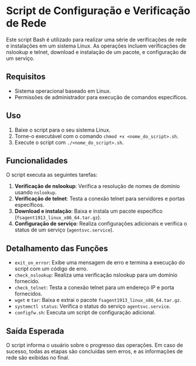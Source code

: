 # Script de Configuração e Verificação de Rede

Este script Bash é utilizado para realizar uma série de verificações de rede e instalações em um sistema Linux. As operações incluem verificações de nslookup e telnet, download e instalação de um pacote, e configuração de um serviço.

## Requisitos

- Sistema operacional baseado em Linux.
- Permissões de administrador para execução de comandos específicos.

## Uso

1. Baixe o script para o seu sistema Linux.
2. Torne-o executável com o comando `chmod +x <nome_do_script>.sh`.
3. Execute o script com `./<nome_do_script>.sh`.

## Funcionalidades

O script executa as seguintes tarefas:

1. **Verificação de nslookup**: Verifica a resolução de nomes de domínio usando `nslookup`.
2. **Verificação de telnet**: Testa a conexão telnet para servidores e portas específicos.
3. **Download e instalação**: Baixa e instala um pacote específico (`fsagent1913_linux_x86_64.tar.gz`).
4. **Configuração de serviço**: Realiza configurações adicionais e verifica o status de um serviço (`agentsvc.service`).

## Detalhamento das Funções

- `exit_on_error`: Exibe uma mensagem de erro e termina a execução do script com um código de erro.
- `check_nslookup`: Realiza uma verificação nslookup para um domínio fornecido.
- `check_telnet`: Testa a conexão telnet para um endereço IP e porta fornecidos.
- `wget` e `tar`: Baixa e extrai o pacote `fsagent1913_linux_x86_64.tar.gz`.
- `systemctl status`: Verifica o status do serviço `agentsvc.service`.
- `configfw.sh`: Executa um script de configuração adicional.

## Saída Esperada

O script informa o usuário sobre o progresso das operações. Em caso de sucesso, todas as etapas são concluídas sem erros, e as informações de rede são exibidas no final.
